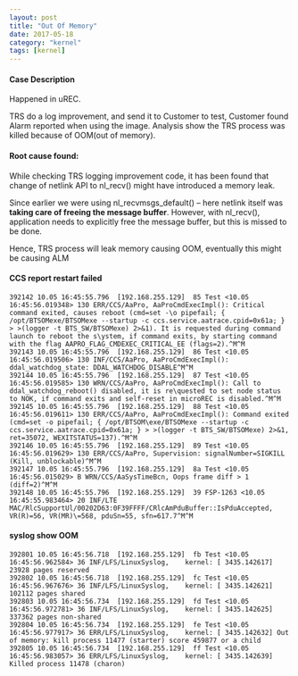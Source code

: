 ```yaml
---
layout: post
title: "Out Of Memory"
date: 2017-05-18
category: "kernel" 
tags: [kernel]
---
```


#### Case Description

Happened in uREC.

TRS do a log improvement, and send it to Customer to test, Customer found Alarm reported when using the image. Analysis show the TRS process was killed because of OOM(out of memory). 

#### Root cause found:

While checking TRS logging improvement code, it has been found that change of netlink API to nl_recv() might have introduced a memory leak.

Since earlier we were using nl_recvmsgs_default() – here netlink itself was **taking care of freeing the message buffer**. However, with nl_recv(), application needs to explicitly free the message buffer, but this is missed to be done. 

Hence, TRS process will leak memory causing OOM, eventually this might be causing ALM

#### CCS report restart failed

    392142 10.05 16:45:55.796  [192.168.255.129]  85 Test <10.05 16:45:56.019348> 130 ERR/CCS/AaPro, AaProCmdExecImpl(): Critical command exited, causes reboot (cmd=set -\o pipefail; { /opt/BTSOMexe/BTSOMexe --startup -c ccs.service.aatrace.cpid=0x61a; } > >(logger -t BTS_SW/BTSOMexe) 2>&1). It is requested during command launch to reboot the s\ystem, if command exits, by starting command with the flag AAPRO_FLAG_CMDEXEC_CRITICAL_EE (flags=2).^M^M
    392143 10.05 16:45:55.796  [192.168.255.129]  86 Test <10.05 16:45:56.019506> 130 INF/CCS/AaPro, AaProCmdExecImpl(): ddal_watchdog_state: DDAL_WATCHDOG_DISABLE^M^M
    392144 10.05 16:45:55.796  [192.168.255.129]  87 Test <10.05 16:45:56.019585> 130 WRN/CCS/AaPro, AaProCmdExecImpl(): Call to ddal_watchdog_reboot() disabled, it is re\quested to set node status to NOK, if command exits and self-reset in microREC is disabled.^M^M
    392145 10.05 16:45:55.796  [192.168.255.129]  88 Test <10.05 16:45:56.019611> 130 ERR/CCS/AaPro, AaProCmdExecImpl(): Command exited (cmd=set -o pipefail; { /opt/BTSOM\exe/BTSOMexe --startup -c ccs.service.aatrace.cpid=0x61a; } > >(logger -t BTS_SW/BTSOMexe) 2>&1, ret=35072, WEXITSTATUS=137).^M^M
    392146 10.05 16:45:55.796  [192.168.255.129]  89 Test <10.05 16:45:56.019629> 130 ERR/CCS/AaPro, Supervision: signalNumber=SIGKILL (Kill, unblockable)^M^M
    392147 10.05 16:45:55.796  [192.168.255.129]  8a Test <10.05 16:45:56.015029> B WRN/CCS/AaSysTimeBcn, Oops frame diff > 1 (diff=2)^M^M
    392148 10.05 16:45:55.796  [192.168.255.129]  39 FSP-1263 <10.05 16:45:55.983464> 20 INF/LTE MAC/RlcSupportUl/00202D63:0F39FFFF/CRlcAmPduBuffer::IsPduAccepted, VR(R)=56, VR(MR)\=568, pduSn=55, sfn=617.7^M^M

#### syslog show OOM

    392801 10.05 16:45:56.718  [192.168.255.129]  fb Test <10.05 16:45:56.962584> 36 INF/LFS/LinuxSyslog,    kernel: [ 3435.142617] 23928 pages reserved
    392802 10.05 16:45:56.718  [192.168.255.129]  fc Test <10.05 16:45:56.967676> 36 INF/LFS/LinuxSyslog,    kernel: [ 3435.142621] 102112 pages shared
    392803 10.05 16:45:56.734  [192.168.255.129]  fd Test <10.05 16:45:56.972781> 36 INF/LFS/LinuxSyslog,    kernel: [ 3435.142625] 337362 pages non-shared
    392804 10.05 16:45:56.734  [192.168.255.129]  fe Test <10.05 16:45:56.977917> 36 ERR/LFS/LinuxSyslog,    kernel: [ 3435.142632] Out of memory: kill process 11477 (starter) score 459877 or a child
    392805 10.05 16:45:56.734  [192.168.255.129]  ff Test <10.05 16:45:56.983057> 36 ERR/LFS/LinuxSyslog,    kernel: [ 3435.142639] Killed process 11478 (charon)


